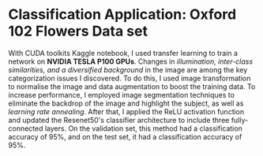 # Classification Application: Oxford 102 Flowers Data set 

With CUDA toolkits Kaggle notebook, I used transfer learning to train a network on **NVIDIA TESLA P100 GPUs**. Changes in _illumination, inter-class similarities, and a diversified background_ in the image are among the key categorization issues I discovered. To do this, I used image transformation to normalise the image and data augmentation to boost the training data. To increase performance, I employed image segmentation techniques to eliminate the backdrop of the image and highlight the subject, as well as _learning rate annealing_. After that, I applied the ReLU activation function and updated the Resenet50's classifier architecture to include three fully-connected layers. On the validation set, this method had a classification accuracy of 95%, and on the test set, it had a classification accuracy of 95%.